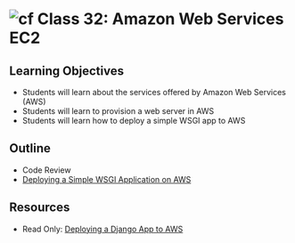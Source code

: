 # ![cf](http://i.imgur.com/7v5ASc8.png) Class 32: Amazon Web Services EC2

## Learning Objectives
- Students will learn about the services offered by Amazon Web Services (AWS)
- Students will learn to provision a web server in AWS
- Students will learn how to deploy a simple WSGI app to AWS

## Outline
- Code Review
- [Deploying a Simple WSGI Application on AWS]

[Deploying a Simple WSGI Application on AWS]: ./notes/simple_wsgi_deployment.md

## Resources
- Read Only: [Deploying a Django App to AWS](https://ashokfernandez.wordpress.com/2014/03/11/deploying-a-django-app-to-amazon-aws-with-nginx-gunicorn-git/)
